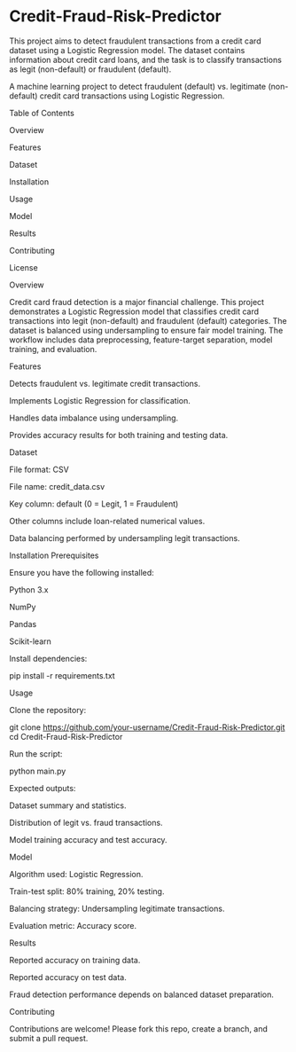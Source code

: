 # Credit-Fraud-Risk-Predictor

This project aims to detect fraudulent transactions from a credit card dataset using a Logistic Regression model. The dataset contains information about credit card loans, and the task is to classify transactions as legit (non-default) or fraudulent (default).

A machine learning project to detect fraudulent (default) vs. legitimate (non-default) credit card transactions using Logistic Regression.

Table of Contents

Overview

Features

Dataset

Installation

Usage

Model

Results

Contributing

License

Overview

Credit card fraud detection is a major financial challenge. This project demonstrates a Logistic Regression model that classifies credit card transactions into legit (non-default) and fraudulent (default) categories. The dataset is balanced using undersampling to ensure fair model training. The workflow includes data preprocessing, feature-target separation, model training, and evaluation.

Features

Detects fraudulent vs. legitimate credit transactions.

Implements Logistic Regression for classification.

Handles data imbalance using undersampling.

Provides accuracy results for both training and testing data.

Dataset

File format: CSV

File name: credit_data.csv

Key column: default (0 = Legit, 1 = Fraudulent)

Other columns include loan-related numerical values.

Data balancing performed by undersampling legit transactions.

Installation
Prerequisites

Ensure you have the following installed:

Python 3.x

NumPy

Pandas

Scikit-learn

Install dependencies:

pip install -r requirements.txt

Usage

Clone the repository:

git clone https://github.com/your-username/Credit-Fraud-Risk-Predictor.git
cd Credit-Fraud-Risk-Predictor


Run the script:

python main.py


Expected outputs:

Dataset summary and statistics.

Distribution of legit vs. fraud transactions.

Model training accuracy and test accuracy.

Model

Algorithm used: Logistic Regression.

Train-test split: 80% training, 20% testing.

Balancing strategy: Undersampling legitimate transactions.

Evaluation metric: Accuracy score.

Results

Reported accuracy on training data.

Reported accuracy on test data.

Fraud detection performance depends on balanced dataset preparation.

Contributing

Contributions are welcome! Please fork this repo, create a branch, and submit a pull request.
